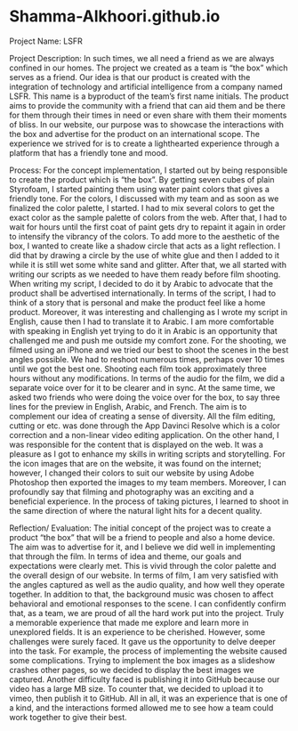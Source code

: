 # Shamma-Alkhoori.github.io

Project Name: LSFR 

Project Description: In such times, we all need a friend as we are always confined in our homes. The project we created as a team is “the box” which serves as a friend. Our idea is that our product is created with the integration of technology and artificial intelligence from a company named LSFR. This name is a byproduct of the team’s first name initials. The product aims to provide the community with a friend that can aid them and be there for them through their times in need or even share with them their moments of bliss. In our website, our purpose was to showcase the interactions with the box and advertise for the product on an international scope. The experience we strived for is to create a lighthearted experience through a platform that has a friendly tone and mood. 

Process: For the concept implementation, I started out by being responsible to create the product which is “the box”. By getting seven cubes of plain Styrofoam, I started painting them using water paint colors that gives a friendly tone. For the colors, I discussed with my team and as soon as we finalized the color palette, I started. I had to mix several colors to get the exact color as the sample palette of colors from the web. After that, I had to wait for hours until the first coat of paint gets dry to repaint it again in order to intensify the vibrancy of the colors. To add more to the aesthetic of the box, I wanted to create like a shadow circle that acts as a light reflection. I did that by drawing a circle by the use of white glue and then I added to it while it is still wet some white sand and glitter. After that, we all started with writing our scripts as we needed to have them ready before film shooting. When writing my script, I decided to do it by Arabic to advocate that the product shall be advertised internationally. In terms of the script, I had to think of a story that is personal and make the product feel like a home product. Moreover, it was interesting and challenging as I wrote my script in English, cause then I had to translate it to Arabic. I am more comfortable with speaking in English yet trying to do it in Arabic is an opportunity that challenged me and push me outside my comfort zone. For the shooting, we filmed using an iPhone and we tried our best to shoot the scenes in the best angles possible. We had to reshoot numerous times, perhaps over 10 times until we got the best one. Shooting each film took approximately three hours without any modifications. In terms of the audio for the film, we did a separate voice over for it to be clearer and in sync. At the same time, we asked two friends who were doing the voice over for the box, to say three lines for the preview in English, Arabic, and French. The aim is to complement our idea of creating a sense of diversity. All the film editing, cutting or etc. was done through the App Davinci Resolve which is a color correction and a non-linear video editing application. On the other hand, I was responsible for the content that is displayed on the web. It was a pleasure as I got to enhance my skills in writing scripts and storytelling. For the icon images that are on the website, it was found on the internet; however, I changed their colors to suit our website by using Adobe Photoshop then exported the images to my team members. Moreover, I can profoundly say that filming and photography was an exciting and a beneficial experience. In the process of taking pictures, I learned to shoot in the same direction of where the natural light hits for a decent quality. 

Reflection/ Evaluation: The initial concept of the project was to create a product “the box” that will be a friend to people and also a home device. The aim was to advertise for it, and I believe we did well in implementing that through the film. In terms of idea and theme, our goals and expectations were clearly met. This is vivid through the color palette and the overall design of our website. In terms of film, I am very satisfied with the angles captured as well as the audio quality, and how well they operate together. In addition to that, the background music was chosen to affect behavioral and emotional responses to the scene. I can confidently confirm that, as a team, we are proud of all the hard work put into the project. Truly a memorable experience that made me explore and learn more in unexplored fields. It is an experience to be cherished. However, some challenges were surely faced. It gave us the opportunity to delve deeper into the task. For example, the process of implementing the website caused some complications. Trying to implement the box images as a slideshow crashes other pages, so we decided to display the best images we captured. Another difficulty faced is publishing it into GitHub because our video has a large MB size. To counter that, we decided to upload it to vimeo, then publish it to GitHub.  All in all, it was an experience that is one of a kind, and the interactions formed allowed me to see how a team could work together to give their best. 
